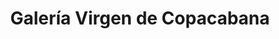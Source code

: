 ---
title: "Galería Virgen de Copacabana"
url: /ciudad-satelite/galeria-virgen-de-copacabana/
shop: Einkaufszentrum
---